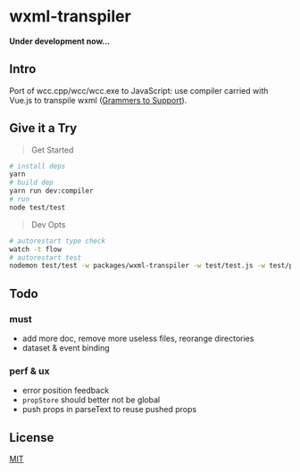 # wxml-transpiler

**Under development now...**

## Intro

Port of wcc.cpp/wcc/wcc.exe to JavaScript: use compiler carried with Vue.js to transpile wxml ([Grammers to Support](https://mp.weixin.qq.com/debug/wxadoc/dev/framework/view/wxml/)).

## Give it a Try

> Get Started

```sh
# install deps
yarn
# build dep
yarn run dev:compiler
# run
node test/test
```

> Dev Opts

```sh
# autorestart type check
watch -t flow
# autorestart test
nodemon test/test -w packages/wxml-transpiler -w test/test.js -w test/pages -e js,wxml -V -d 4000ms
```

## Todo

### must

- add more doc, remove more useless files, reorange directories
- dataset & event binding

### perf & ux

- error position feedback
- `propStore` should better not be global
- push props in parseText to reuse pushed props

## License

[MIT](http://opensource.org/licenses/MIT)
